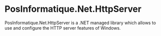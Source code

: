 # PosInformatique.Net.HttpServer
PosInformatique.Net.HttpServer is a .NET managed library which allows to use and configure the HTTP server features of Windows.
